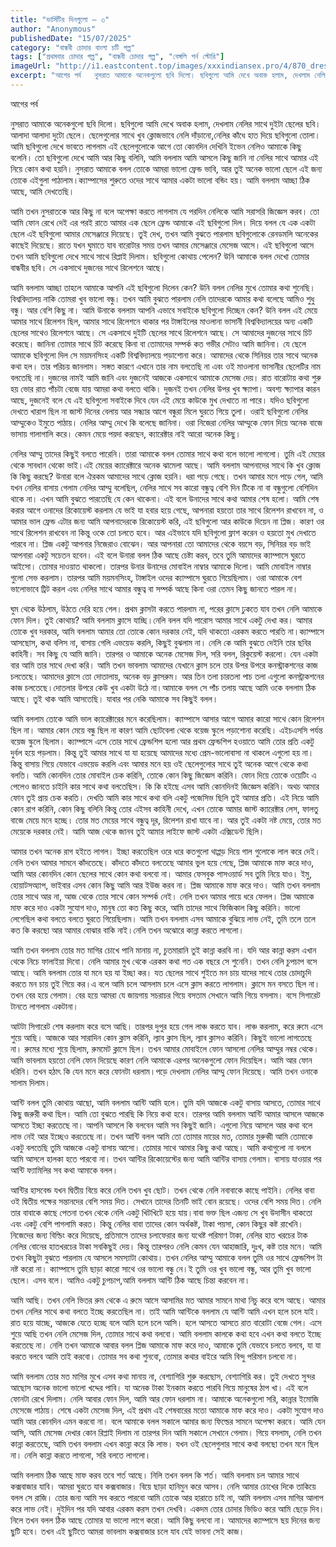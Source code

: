 ```yaml
---
title: "ভার্সিটির দিনগুলো – ৩"
author: "Anonymous"
publishedDate: "15/07/2025"
category: "বান্ধবী চোদার বাংলা চটি গল্প"
tags: ["প্রথমবার চোদার গল্প", "বান্ধবী চোদার গল্প", "বেঙ্গলি পর্ন স্টোরি"]
imageUrl: "http://i1.eastcontent.top/images/xxxindiansex.pro/4/870_dress_an.jpg"
excerpt: "আগের পর্ব   নুসরাত আমাকে অনেকগুলো ছবি দিলো। ছবিগুলো আমি দেখে অবাক হলাম, দেখলাম নেলির সাথে দুইটা ছেলের ছবি। আলাদা আলাদা দুটো ছেলে। ছেলেগুলোর সাথে খুব ক্লোজভাবে নেলি দাঁড়ানো,নেলির কাঁধে হাত দিয়ে ছবিগু..."
---
```


আগের পর্ব


নুসরাত আমাকে অনেকগুলো ছবি দিলো। ছবিগুলো আমি দেখে অবাক হলাম, দেখলাম নেলির সাথে দুইটা ছেলের ছবি। আলাদা আলাদা দুটো ছেলে। ছেলেগুলোর সাথে খুব ক্লোজভাবে নেলি দাঁড়ানো,নেলির কাঁধে হাত দিয়ে ছবিগুলো তোলা। আমি ছবিগুলো দেখে ভাবতে লাগলাম এই ছেলেগুলোকে আগে তো কোনদিন দেখিনি ইভেন নেলিও আমাকে কিছু বলেনি। তো ছবিগুলো দেখে আমি আর কিছু বলিনি, আমি বললাম আমি আসলে কিছু জানি না নেলির সাথে আমার এই নিয়ে কোন কথা হয়নি। নুসরাত আমাকে বলল তোকে আমরা ভালো ফ্রেন্ড ভাবি, আর তুই অনেক ভালো ছেলে এই জন্য তোকে এইগুলা পাঠালাম।ক্যাম্পাসের শুরুতে ওদের সাথে আমার একটা ভালো বন্ডিং হয়। আমি বললাম আচ্ছা ঠিক আছে, আমি দেখতেছি।


আমি তখন নুসরাতকে আর কিছু না বলে অপেক্ষা করতে লাগলাম যে পরদিন নেলিকে আমি সরাসরি জিজ্ঞেস করব। তো আমি ফোন রেখে দেই এর পরই রাতে আমার এক ছেলে ফ্রেন্ড আমাকে এই ছবিগুলো দিল। দিয়ে বলল যে এক একটা ছেলে এই ছবিগুলো আমার মেসেঞ্জারে দিয়েছে। তুই দেখ, তখন আমি বুঝতে পারলাম ছবিগুলোকে রেনডমলি অনেকের কাছেই দিয়েছে। রাতে যখন ঘুমাতে যাব বারোটার সময় তখন আমার মেসেঞ্জারে মেসেজ আসে। এই ছবিগুলো আসে তখন আমি ছবিগুলো দেখে সাথে সাথে রিপ্লাই দিলাম। ছবিগুলো কোথায় পেলেন? উনি আমাকে বলল দেখো তোমার বান্ধবীর ছবি। সে একসাথে দুজনের সাথে রিলেশনে আছে।


আমি বললাম আচ্ছা তাহলে আমাকে আপনি এই ছবিগুলো দিলেন কেন? উনি বলল নেলির মুখে তোমার কথা শুনেছি। বিশ্ববিদ্যালয় নাকি তোমরা খুব ভালো বন্ধু। তখন আমি বুঝতে পারলাম নেলি তাদেরকে আমার কথা বলেছে আমিও শুধু বন্ধু। আর বেশি কিছু না। আমি উনাকে বললাম আপনি এভাবে সবাইকে ছবিগুলো দিচ্ছেন কেন? উনি বলল এই মেয়ে আমার সাথে রিলেশন ছিল, আমার সাথে রিলেশনে থাকার পর টাঙ্গাইলের মাওলানা ভাসানী বিশ্ববিদ্যালয়ের অন্য একটি ছেলের সাথেও রিলেশনে আছে। সে একসাথে দুইটি ছেলের সাথে রিলেশনে আছে। সে আমাদের দুজনের সাথে চিট করেছে। জানিনা তোমার সাথে চিট করেছে কিনা বা তোমাদের সম্পর্ক কত গভীর সেটাও আমি জানিনা। যে ছেলে আমাকে ছবিগুলো দিল সে ময়মনসিংহ একটি বিশ্ববিদ্যালয়ে পড়াশোনা করে। আমাদের থেকে সিনিয়র তার সাথে অনেক কথা হল। তার পরিচয় জানলাম। সঙ্গত কারণে এখানে তার নাম বলতেছি না এবং ওই মাওলানা ভাসানীর ছেলেটির নাম বলতেছি না। দুজনের নামই আমি জানি এবং দুজনেই আজকে একসাথে আমাকে মেসেজ দেয়। রাত বারোটায় কথা শুরু হয় ভোর রাত পাঁচটা বেজে যায় আমরা কথা বলতে থাকি। দুজনই তখন নেলির উপর খুব ক্ষ্যাপা। অবশ্য ক্ষ্যাপার কারন আছে, দুজনেই বলে যে এই ছবিগুলো সবাইকে দিবে যেন এই মেয়ে কাউকে মুখ দেখাতে না পারে। যদিও ছবিগুলো দেখতে খারাপ ছিল না জাস্ট দিনের বেলায় আর সন্ধ্যার আগে বন্ধুরা মিলে ঘুরতে গিয়ে তুলা। ওরাই ছবিগুলো নেলির আম্মুকেও ইমুতে পাঠায়। নেলির আম্মু দেখে কি বলেছে জানিনা। ওরা নিজেরা নেলির আম্মুকে ফোন দিয়ে অনেক বাজে ভাসায় গালাগালি করে। কেমন মেয়ে পয়দা করছেন, ক্যারেক্টার নাই আরো অনেক কিছু।


নেলির আম্মু তাদের কিছুই বলতে পারেনি। তারা আমাকে বলল তোমার সাথে কথা বলে ভালো লাগলো। তুমি এই মেয়ের থেকে সাবধান থেকো ভাই।এই মেয়ের ক্যারেক্টারে অনেক ঝামেলা আছে। আমি বললাম আপনাদের সাথে কি খুব ক্লোজ কি কিছু করছে? উনারা বলে ঐরকম আমাদের সাথে ক্লোজ হয়নি। ধরা পড়ে গেছে। তখন আমার মনে পড়ে গেল, আমি যখন নেলির বাসায় গেলাম নেলির আম্মু বলেছিল, নেলির সাথে সব কারো বন্ধুত্ব বেশি দিন টিকে না বা বন্ধুগুলো বেশিদিন থাকে না। এখন আমি বুঝতে পারতেছি যে কেন থাকেনা। এই বলে উনাদের সাথে কথা আমার শেষ হলো। আমি শেষ করার আগে ওনাদের রিকোয়েস্ট করলাম যে ভাই যা হবার হয়ে গেছে, আপনারা হয়তো তার সাথে রিলেশন রাখবেন না, ও আমার ভাল ফ্রেন্ড এটার জন্য আমি আপনাদেরকে রিকোয়েস্ট করি, এই ছবিগুলো আর কাউকে দিয়েন না প্লিজ। কারণ ওর সাথে রিলেশন রাখবেন না কিন্তু ওকে তো চলতে হবে। আর এইভাবে যদি ছবিগুলো ফ্লাশ করেন ও হয়তো মুখ দেখাতে পারবে না। প্লিজ একটু আপনার নিজেরাও বোঝেন। আর আপনারা তো আমাদের থেকে বয়সে বড়, সিনিয়র বড় ভাই আপনারা একটু সচেতন হবেন। এই বলে উনারা বলল ঠিক আছে চেষ্টা করব, তবে তুমি আমাদের ক্যাম্পাসে ঘুরতে আইসো। তোমার দাওয়াত থাকলো। তারপর উনার উনাদের মোবাইল নাম্বার আমাকে দিলো। আমি মোবাইল নাম্বার গুলো সেভ করলাম। তারপর আমি ময়মনসিংহ, টাঙ্গাইল ওদের ক্যাম্পাসে ঘুরতে গিয়েছিলাম। ওরা আমাকে বেশ ভালোভাবে ট্রিট করল এবং নেলির সাথে আমার বন্ধুত্ব বা সম্পর্ক আছে কিনা ওরা তেমন কিছু জানতে পারল না।


ঘুম থেকে উঠলাম, উঠতে দেরি হয়ে গেল। প্রথম ক্লাসটা করতে পারলাম না, পরের ক্লাসে ঢুকতে যাব তখন নেলি আমাকে ফোন দিল। তুই কোথায়? আমি বললাম ক্লাসে যাচ্ছি।নেলি বলল যদি পারোস আমার সাথে একটু দেখা কর। আমার তোকে খুব দরকার, আমি বললাম আমার তো তোকে কোন দরকার নেই, যদি থাকতো এরকম করতে পারতি না।ক্যাম্পাসে আসছোস, কথা বলিস না, বাসায় গেলি এভয়েড করলি, কিছুই বুঝলাম না। নেলি কে আমি বুঝতে দেইনি তার ছবির কাহিনী। সব কিছু যে আমি জানি। তারপর ও আমাকে অনেক মেসেজ দিল, সরি বলল, রিকুয়েস্ট করলো। যেন একটা বার আমি তার সাথে দেখা করি। আমি তখন ভাবলাম আমাদের যেখানে ক্লাস চলে তার উপর উপরে কনস্ট্রাকশনের কাজ চলতেছে। আমাদের ক্লাসে তো দোতালায়, অনেক বড় ক্লাসরুম। আর তিন তলা চারতলা পাচ তলা এগুলো কনস্ট্রাকশনের কাজ চলতেছে।দোতলার উপরে কেউ খুব একটা উঠে না।আমাকে বলল সে পাঁচ তলায় আছে আমি ওকে বললাম ঠিক আছে। তুই থাক আমি আসতেছি। যাবার পর নেকি আমাকে সব কিছুই বলল।


আমি বললাম তোকে আমি ভাল ক্যারেক্টারের মনে করেছিলাম। ক্যাম্পাসে আসার আগে আমার কারো সাথে কোন রিলেশন ছিল না। আমার কোন মেয়ে বন্ধু ছিল না কারণ আমি ছোটবেলা থেকে বয়েজ স্কুলে পড়াশোনা করেছি। এইচএসসি পর্যন্ত বয়েজ স্কুলে ছিলাম। ক্যাম্পাসে এসে তোর সাথে ফ্রেন্ডশিপ হলো আর প্রথম ফ্রেন্ডশিপ হওয়াতে আমি তোর প্রতি একটু দুর্বল হয়ে পড়লাম। কিন্তু তুই আমার সাথে যা যা হয়েছে আমাদের মধ্যে প্রেম-ভালোবাসা না থাকলে এগুলো হয় না। কিন্তু বাসায় গিয়ে যেভাবে এভয়েড করলি এবং আমার মনে হয় ওই ছেলেগুলোর সাথে তুই অনেক আগে থেকে কথা বলতি। আমি কোনদিন তোর মোবাইল চেক করিনি, তোকে কোন কিছু জিজ্ঞেস করিনি। ফোন দিয়ে তোকে ওয়েটিং এ পেলেও জানতে চাইনি কার সাথে কথা বলতেছিস। কি কি হইছে এসব আমি কোনদিনই জিজ্ঞেস করিনি। অথচ আমার ফোন তুই প্রায় চেক করতি। দেখতি আমি কার সাথে কথা বলি একটু পজেসিভ ছিলি তুই আমার প্রতি। এই নিয়ে আমি কোন রাগ করিনি, কোন কিছু বলিনি কিন্তু তোর এইসব কাহিনী দেখে, এখন তোকে আমার জাস্ট ক্যারেক্টার লেস, ফালতু বাজে মেয়ে মনে হচ্ছে। তোর মত মেয়ের সাথে বন্ধুত্ব দূর, রিলেশন রাখা যাবে না। আর তুই একটা নষ্ট মেয়ে, তোর মত মেয়েকে দরকার নেই। আমি আজ থেকে জানব তুই আমার লাইফে জাস্ট একটা এক্সিডেন্ট ছিলি।


আমার তখন অনেক রাগ হইতে লাগল। ইচ্ছা করতেছিল ওরে ধরে কতগুলো থাপ্পড় দিয়ে গাল গুলোকে লাল করে দেই।নেলি তখন আমার সামনে কাঁদতেছে। কাঁদতে কাঁদতে বলতেছে আমার ভুল হয়ে গেছে, প্লিজ আমাকে মাফ করে দাও, আমি আর কোনদিন কোন ছেলের সাথে কোন কথা বলবো না। আমার ফেসবুক পাসওয়ার্ড সব তুমি নিয়ে যাও। ইমু, হোয়াটসঅ্যাপ, ভাইবার এসব কোন কিছু আমি আর ইউজ করব না। প্লিজ আমাকে মাফ করে দাও। আমি তখন বললাম তোর সাথে আর না, আজ থেকে তোর সাথে কোন সম্পর্ক নেই। নেলি তখন আমার পায়ে ধরে ফেলল। প্লিজ আমাকে মাফ করে দাও একটা সুযোগ দাও, মানুষ তো কত কিছু করে, আমি তাদের সাথে ফিজিকাল কিছু করিনি। ভালো লেগেছিল কথা বলতে বলতে ঘুরতে গিয়েছিলাম। আমি তখন বললাম এসব আমাকে বুঝিয়ে লাভ নেই, তুমি তলে তলে কত কি করছো আর আমার বোঝার বাকি নাই।নেলি তখন অঝোরে কান্না করতে লাগলো।


আমি তখন বললাম তোর মত মাগির চোখে পানি মানায় না, চুতমারানি তুই কান্না করবি না। যদি আর কান্না করস এখান থেকে নিচে ফালাইয়া দিবো। নেলি আমার মুখ থেকে এরকম কথা গত এক বছরে সে শুনেনি। তখন নেলি চুপচাপ বসে আছে। আমি বললাম তোর যা মনে হয় যা ইচ্ছা কর। যত ছেলের সাথে শুইতে মন চায় যাদের সাথে তোর চোদাচুদি করতে মন চায় তুই গিয়ে কর।এ বলে আমি চলে আসলাম চলে এসে ক্লাস করতে লাগলাম। ক্লাসে মন বসতে ছিল না। তখন বের হয়ে গেলাম। বের হয়ে আমরা যে জায়গায় সচরাচর গিয়ে বসতাম সেখানে আমি গিয়ে বসলাম। বসে সিগারেট টানতে লাগলাম একটানা।


আটটা সিগারেট শেষ করলাম করে বসে আছি। তারপর দুপুর হয়ে গেল লাঞ্চ করতে যাব। লাঞ্চ করলাম, করে রুমে এসে শুয়ে আছি। আজকে আর সারাদিন কোন ক্লাস করিনি, ল্যাব ক্লাস ছিল, ল্যাব ক্লাসও করিনি। কিছুই ভালো লাগতেছে না। রুমের মধ্যে শুয়ে ছিলাম, রুমমেট ক্লাসে ছিল। তখন আমার মোবাইলে ফোন আসলো নেলির আম্মুর নম্বর থেকে। আমি ভাবলাম হয়তো নেলি ফোন দিয়েছে কারণ নেলি আমাকে এরপর অনেকগুলো ফোন দিয়েছিল। আমি আর ফোন ধরিনি। তখন হঠাৎ কি যেন মনে করে ফোনটা ধরলাম।পড়ে দেখলাম নেলির আম্মু ফোন দিয়েছে। আমি তখন ওনাকে সালাম দিলাম।


আন্টি বলল তুমি কোথায় আছো, আমি বললাম আন্টি আমি হলে। তুমি যদি আজকে একটু বাসায় আসতে, তোমার সাথে কিছু জরুরী কথা ছিল। আমি তো বুঝতে পারছি কি নিয়ে কথা হবে। তারপর আমি বললাম আন্টি আমার আসলে আজকে আসতে ইচ্ছা করতেছে না। আপনি আসলে কি বলবেন আমি সব কিছুই জানি। এগুলো নিয়ে আসলে আর কথা বলে লাভ নেই আর ইচ্ছেও করতেছে না। তখন আন্টি বলল আমি তো তোমার মায়ের মত, তোমার মুরুব্বী আমি তোমাকে একটু বলতেছি তুমি আজকে একটু বাসায় আসো। তোমার সাথে আমার কিছু কথা আছে। আমি কথাগুলো না বললে আমি আসলে হালকা হতে পারবো না। তখন আন্টির রিকোয়েস্টের জন্য আমি আন্টির বাসায় গেলাম। বাসায় যাওয়ার পর আন্টি ফ্যামিলির সব কথা আমাকে বলল।


আন্টির হাসবেন্ড যখন দ্বিতীয় বিয়ে করে নেলি তখন খুব ছোট। তখন থেকে নেলি নবাবাকে কাছে পাইনি। নেলির বাবা ওই দ্বিতীয় পক্ষের সন্তানদের বেশি সময় দিত। সেখানে তাদের তিনটি ভাই বোন রয়েছে। ওদের বেশি সময় দিত। নেলি তার বাবাকে কাছে পেতনা তখন থেকে নেলি একটু খিটখিটে হয়ে যায়।বাবা ভক্ত ছিল এজন্য সে খুব উদাসীন থাকতো এবং একটু বেশি পাগলামি করত। কিন্তু নেলির বাবা তাদের কোন অর্থকষ্ট, টাকা পয়সা, কোন কিছুর কষ্ট রাখেনি। নিজেদের জন্য বিল্ডিং করে দিয়েছে, প্রতিমাসে তাদের চলাফেরার জন্য যথেষ্ট পরিমাণ টাকা, নেলির হাত খরচের টাক নেলির বোনের হাতখরচের টাকা সবকিছুই দেয়। কিন্তু তারপরও নেলি কেমন যেন আহাজারি, দুঃখ, কষ্ট তার মনে। আমি তখন কিছুটা বুঝতে পারলাম যে আসলে সমস্যাটা কোথায়। তখন নেলির আম্মু আমাকে বলল তুমি ওর সাথে ফ্রেন্ডশিপ টা নষ্ট করো না। ক্যাম্পাসে তুমি ছাড়া কারো সাথে ওর ভালো বন্ধু নে।ই তুমি ওর খুব ভালো বন্ধু, আর তুমি খুব ভালো ছেলে। এসব বলে। আমিও একটু চুপচাপ,আমি বললাম আন্টি ঠিক আছে চিন্তা করবেন না।


আমি আছি। তখন নেলি ভিতর রুম থেকে এ রুমে আসে আসামির মত আমার সামনে মাথা নিচু করে বসে আছে। আমার তখন নেলির সাথে কথা বলতে ইচ্ছে করতেছিল না। তাই আমি আন্টিকে বললাম যে আন্টি আমি এখন হলে চলে যাই। রাত হয়ে যাচ্ছে, আজকে যেতে হচ্ছে বলে আমি হলে চলে আসি। হলে আসতে আসতে রাত বারোটা বেজে গেল। এসে শুয়ে আছি তখন নেলি মেসেজ দিল, তোমার সাথে কথা বলবো। আমি বললাম কালকে কথা হবে এখন কথা বলতে ইচ্ছে করতেছে না। নেলি তখন আমাকে আবার বলল প্লিজ আমাকে মাফ করে দাও, আমাকে তুমি যেভাবে চলতে বলবে, যা যা করতে বলবে আমি তাই করবো। তোমার সব কথা শুনবো, তোমার কথার বাইরে আমি বিন্দু পরিমান চলবো না।


আমি বললাম তোর মত মাগির মুখে এসব কথা মানায় না, বেশ্যাগিরি শুরু করছোস, বেশ্যাগিরি কর। তুই দেখতে সুন্দর আছোস অনেক ভালো ভালো খদ্দের পাবি। যা অনেক টাকা ইনকাম করতে পারবি গিয়ে মানুষের ঠাপ খা। এই বলে ফোনটা রেখে দিলাম। নেলি আবার ফোন দিল, আমি আর ফোন ধরলাম না। আমাকে অনেকগুলো সরি, কান্নার ইমোজি মেসেজে পাঠায়। শেষে একটা মেসেজ দিল, এই প্রথম এই শেষবারের মতো আমাকে মাফ করে দাও। একটা সুযোগ দাও আমি আর কোনদিন এমন করবো না। বলে আমাকে বলল সকালে আমার জন্য ফিল্ডের সামনে অপেক্ষা করবে। আমি যেন আসি, আমি মেসেজ দেখার কোন রিপ্লাই দিলাম না তারপর দিন আমি সকালে সেখানে গেলাম। গিয়ে বসলাম, নেলি তখন কান্না করতেছে, আমি তখন বললাম এখন কান্না করে কি লাভ। যখন ওই ছেলেগুলার সাথে কথা বলছো তখন মনে ছিল না। নেলি কান্না করতে লাগলো, সরি বলতে লাগলো।


আমি বললাম ঠিক আছে মাফ করব তবে শর্ত আছে। নিলি তখন বলল কি শর্ত। আমি বললাম চল আমার সাথে কক্সবাজার যাবি। আমরা ঘুরতে যাব কক্সবাজার। বিয়ে ছাড়া হানিমুন করে আসব। নেলি আমার চোখের দিকে তাকিয়ে বলল সে রাজি। তোর জন্য আমি সব করতে পারবো আমি তোকে আর হারাতে চাই না, আমি বললাম এসব মাগির আলাপ করে লাভ নেই। দুইদিন পর যদি আবার এরকম করস তখন দেখবি। একদম তোর চোদার ভিডিও করে আমি ছেড়ে দিব। নিলে তখন বলল ঠিক আছে তোমার যা ভালো লাগে করো। আমি কিছু বলবো না। আমাদের ক্যাম্পাসে ছয় দিনের জন্য ছুটি হবে। তখন এই ছুটিতে আমরা ভাবলাম কক্সবাজার চলে যাব যেই ভাবনা সেই কাজ।
